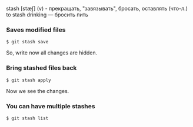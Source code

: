 stash [stæʃ] (v) - прекращать, "завязывать", бросать, оставлять (что-л.)
to stash drinking — бросить пить

### Saves modified files
```
$ git stash save
```
So, write now all changes are hidden.

### Bring stashed files back

```
$ git stash apply
```
Now we see the changes.

### You can have multiple stashes

```
$ git stash list
```
